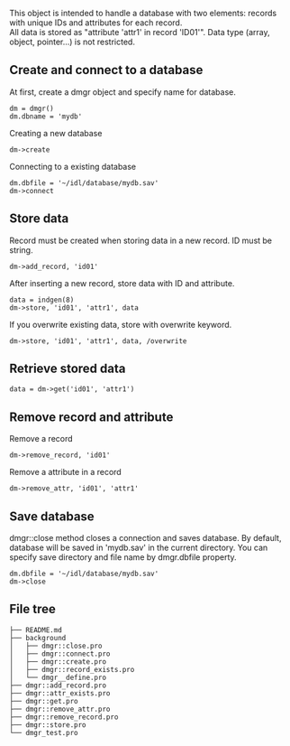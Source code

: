 This object is intended to handle a database with two elements: records with unique IDs and attributes for each record. <br>
All data is stored as "attribute 'attr1' in record 'ID01'". Data type (array, object, pointer...) is not restricted.

## Create and connect to a database 
At first, create a dmgr object and specify name for database.
```
dm = dmgr()
dm.dbname = 'mydb'
```
Creating a new database
```
dm->create
```
Connecting to a existing database
```
dm.dbfile = '~/idl/database/mydb.sav'
dm->connect
```

## Store data
Record must be created when storing data in a new record. ID must be string.
```
dm->add_record, 'id01'
```
After inserting a new record, store data with ID and attribute.
```
data = indgen(8)
dm->store, 'id01', 'attr1', data
```
If you overwrite existing data, store with overwrite keyword.
```
dm->store, 'id01', 'attr1', data, /overwrite
```


## Retrieve stored data
```
data = dm->get('id01', 'attr1')
```


## Remove record and attribute
Remove a record
```
dm->remove_record, 'id01'
```
Remove a attribute in a record
```
dm->remove_attr, 'id01', 'attr1'
```


## Save database
dmgr::close method closes a connection and saves database. By default, database will be saved in 'mydb.sav' in the 
current directory. You can specify save directory and file name by dmgr.dbfile property.
```
dm.dbfile = '~/idl/database/mydb.sav'
dm->close
```

## File tree
```
├── README.md
├── background
│   ├── dmgr::close.pro
│   ├── dmgr::connect.pro
│   ├── dmgr::create.pro
│   ├── dmgr::record_exists.pro
│   └── dmgr__define.pro
├── dmgr::add_record.pro
├── dmgr::attr_exists.pro
├── dmgr::get.pro
├── dmgr::remove_attr.pro
├── dmgr::remove_record.pro
├── dmgr::store.pro
└── dmgr_test.pro
```
